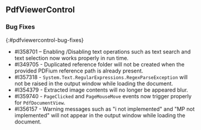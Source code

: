 ## PdfViewerControl

### Bug Fixes
{:#pdfviewercontrol-bug-fixes}
* \#I358701 – Enabling /Disabling text operations such as text search and text selection now works properly in run time.
* \#I349705 - Duplicated reference folder will not be created when the provided PDFium reference path is already present.
* \#I357318 - `System.Text.RegularExpressions.RegexParseException` will not be raised in the output window while loading the document.
* \#I354379 - Extracted image contents will no longer be appeared blur.
* \#I359740 - `PageClicked` and `PageMouseMove` events now trigger properly for `PdfDocumentView`.
* \#I356157 - Warning messages such as "i not implemented" and "MP not implemented" will not appear in the output window while loading the document.